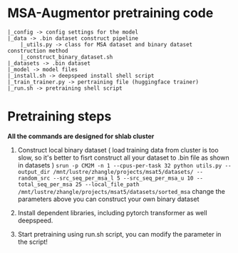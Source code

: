 # MSA-Augmentor pretraining code

    |_config -> config settings for the model
    |_data -> .bin dataset construct pipeline
	    |_utils.py -> class for MSA dataset and binary dataset construction method
	    |_construct_binary_dataset.sh 
    |_datasets -> .bin dataset
    |_model -> model files
    |_install.sh -> deepspeed install shell script
    |_train_trainer.py -> pertraining file (huggingface trainer)
    |_run.sh -> pretraining shell script     

# Pretraining steps
**All the commands are designed for shlab cluster**

 1. Construct local binary dataset ( load training data from cluster is too slow, so it's better to  fisrt construct all your dataset to .bin file as shown in datasets )
 `srun -p CM2M -n 1 --cpus-per-task 32 python utils.py --output_dir /mnt/lustre/zhangle/projects/msat5/datasets/ --random_src --src_seq_per_msa_l 5 --src_seq_per_msa_u 10 --total_seq_per_msa 25 --local_file_path  /mnt/lustre/zhangle/projects/msat5/datasets/sorted_msa`
 change the parameters above you can construct your own binary dataset
 
 2. Install dependent libraries, including pytorch transformer as well deepspeed.
 3. Start pretraining using run.sh script, you can modify the parameter in the script!
